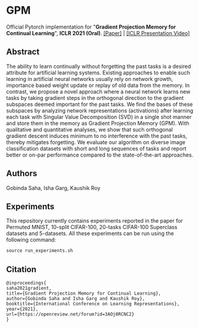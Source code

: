 # GPM
Official Pytorch implementation for "**Gradient Projection Memory for Continual Learning**", **ICLR 2021 (Oral)**. 
[[Paper]](https://openreview.net/forum?id=3AOj0RCNC2) | [[ICLR Presentation Video]](https://slideslive.com/38953615/gradient-projection-memory-for-continual-learning?ref=account-84503-popular)

## Abstract 
The ability to learn continually without forgetting the past tasks is a desired attribute for artificial learning systems. Existing approaches to enable such learning in artificial neural networks usually rely on network growth, importance based weight update or replay of old data from the memory. In contrast, we propose a novel approach where a neural network learns new tasks by taking gradient steps in the orthogonal direction to the gradient subspaces deemed important for the past tasks. We find the bases of these subspaces by analyzing network representations (activations) after learning each task with Singular Value Decomposition (SVD) in a single shot manner and store them in the memory as Gradient Projection Memory (GPM). With qualitative and quantitative analyses, we show that such orthogonal gradient descent induces minimum to no interference with the past tasks, thereby mitigates forgetting. We evaluate our algorithm on diverse image classification datasets with short and long sequences of tasks and report better or on-par performance compared to the state-of-the-art approaches.

## Authors 
Gobinda Saha, Isha Garg, Kaushik Roy 

## Experiments
This repository currently contains experiments reported in the paper for Permuted MNIST, 10-split CIFAR-100, 20-tasks CIFAR-100 Superclass datasets and 5-datasets. All these experiments can be run using the following command:
```python
source run_experiments.sh
```

## Citation
```
@inproceedings{
saha2021gradient,
title={Gradient Projection Memory for Continual Learning},
author={Gobinda Saha and Isha Garg and Kaushik Roy},
booktitle={International Conference on Learning Representations},
year={2021},
url={https://openreview.net/forum?id=3AOj0RCNC2}
}
```
